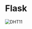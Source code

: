 # Flask
![DHT11](https://github.com/jmsmrrty/Flask/assets/171406987/07c52c7a-02f9-4510-b36d-7d37c3724e9a)
